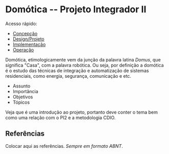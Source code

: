 # Domótica -- Projeto Integrador II

Acesso rápido:
  - [Concepção](./concepcao.md)
  - [Design/Projeto](./design.md)
  - [Implementação](./implementacao.md)
  - [Operação](./operacao.md)

Domótica, etimologicamente vem da junção da palavra latina *Domus*, que significa "Casa", com a palavra robótica. Ou seja, por definição a domótica é o estudo das técnicas de integração e automatização de sistemas residenciais, como energia, segurança, comunicação e etc.

- Assunto
- Importância
- Objetivos
- Tópicos

Veja que é uma introdução ao projeto, portanto deve conter o tema bem como uma relação com o PI2 e a metodologia CDIO.



## Referências

Colocar aqui as referências. _Sempre em formato ABNT_.

